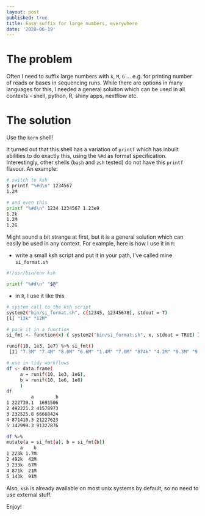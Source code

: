 ```yaml
---
layout: post
published: true
title: Easy suffix for large numbers, everywhere
date: '2020-06-19'
---
```


# The problem

Often I need to suffix large numbers with `k`, `M`, `G` ... e.g. for printing number of reads or bases in sequencing runs. While there are options in many languages for this, I needed a general soluiton which can be used in all contexts - shell, python, R, shiny apps, nextflow etc.  

# The solution

Use the `korn` shell! 

It turned out that this shell has a variation of `printf` which has inbuilt abilities to do exactly this, using the `%#d` as format specification. Interestingly, other shells (`bash` and `zsh` tested) do not have this `printf` flavour. An example:

```sh
# switch to ksh
$ printf "%#d\n" 1234567
1.2M

# and even this
printf "%#d\n" 1234 1234567 1.23e9
1.2k
1.2M
1.2G
```
Might sound a bit strange at first, but it is a general solution which can easily be used in any context. For example, here is how I use it in `R`:

- write a small ksh script and put it in your path, I've called mine `si_format.sh`

```sh
#!/usr/bin/env ksh

printf "%#d\n" "$@" 
```

- in `R`, I use it like this

```sh
# system call to the ksh script
system2("bin/si_format.sh", c(12345, 12345678), stdout = T)
[1] "12k" "12M"

# pack it in a function
si_fmt <- function(x) { system2("bin/si_format.sh", x, stdout = TRUE) }

runif(10, 1e3, 1e7) %>% si_fmt()
 [1] "7.3M" "7.4M" "8.0M" "6.6M" "1.4M" "7.0M" "874k" "4.2M" "9.3M" "9.5M"

# use in tidy workflows
df <- data.frame(
     a = runif(10, 1e3, 1e6), 
     b = runif(10, 1e6, 1e8)
     )
df
         a        b
1 222739.1  1691506
2 492221.2 41578973
3 232525.8 66668424
4 871410.3 21227623
5 142999.3 91327876

df %>% 
mutate(a = si_fmt(a), b = si_fmt(b))
     a    b
1 223k 1.7M
2 492k  42M
3 233k  67M
4 871k  21M
5 143k  91M
```

Also, `ksh` is already available on most unix systems by default, so no need to use external stuff.

Enjoy!
